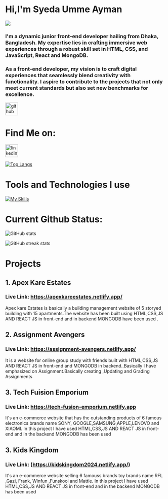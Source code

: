 # Hi,I'm Syeda Umme Ayman
![](https://i.ibb.co/9nYbbZt/banner.png)

### I'm a dynamic junior front-end developer hailing from Dhaka, Bangladesh. My expertise lies in crafting immersive web experiences through a robust skill set in HTML, CSS, and JavaScript, React and MongoDB.
### As a front-end developer, my vision is to craft digital experiences that seamlessly blend creativity with functionality. I aspire to contribute to the projects that not only meet current standards but also set new benchmarks for excellence. 






[<img src='https://cdn.jsdelivr.net/npm/simple-icons@3.0.1/icons/github.svg' alt='github' height='40'>](https://github.com/aymanshoity) 
# Find Me on:
[<img src='https://cdn.jsdelivr.net/npm/simple-icons@3.0.1/icons/linkedin.svg' alt='linkedin' height='40'>](https://www.linkedin.com/in/https://www.linkedin.com/in/syeda-umme-ayman-shoity-742aa5160//)   

[![Top Langs](https://github-readme-stats.vercel.app/api/top-langs/?username=aymanshoity)](https://github.com/anuraghazra/github-readme-stats)

# Tools and Technologies I use
[![My Skills](https://skillicons.dev/icons?i=js,html,css,figma,nodejs,react,redux,tailwind,vite,vscode,mongodb)](https://skillicons.dev)

# Current Github Status:

![GitHub stats](https://github-readme-stats.vercel.app/api?username=aymanshoity&show_icons=true)  

![GitHub streak stats](https://streak-stats.demolab.com/?user=aymanshoity)  

# Projects

## 1. Apex Kare Estates
### Live Link: https://apexkareestates.netlify.app/
Apex kare Estates is basically a building management website of 5 storyed building with 15 apartments.The website has been built using HTML,CSS,JS AND REACT JS in front-end and in backend MONGODB have been used .

## 2. Assignment Avengers
### Live Link: https://assignment-avengers.netlify.app/
It is a website for online group study with friends built with HTML,CSS,JS AND REACT JS in front-end and MONGODB in backend..Basically I have emphasized on Assignment.Basically creating ,Updating and Grading Assignments


## 3. Tech Fuision Emporium
### Live Link: https://tech-fusion-emporium.netlify.app
It's an e-commerce website that has the outstanding products of 6 famous electronics brands name SONY, GOOGLE,SAMSUNG,APPLE,LENOVO and XIAOMI. In this project I have used HTML,CSS,JS AND REACT JS in front-end and in the backend MONGODB has been used
## 3. Kids Kingdom
### Live Link: (https://kidskingdom2024.netlify.app/)
It's an e-commerce website selling 6 famouss brands toy brands name RFL ,Gazi, Frank, Winfun ,Funskool and Mattle. In this project I have used HTML,CSS,JS AND REACT JS in front-end and in the backend MONGODB has been used






